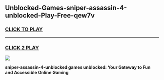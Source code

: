 
## Unblocked-Games-sniper-assassin-4-unblocked-Play-Free-qew7v
<h3>
<a href="https://premium76.site?title=sniper-assassin-4-unblocked&ref=23A">CLICK TO PLAY</a></h3>
<hr>

<h3>
<a href="https://premium76.site?title=sniper-assassin-4-unblocked&ref=23A">CLICK 2 PLAY</a>
  
</h3>

<a href="https://premium76.site?title=sniper-assassin-4-unblocked&ref=23A"><img src="https://clearcache.store/games.png"></a>


**sniper-assassin-4-unblocked games unblocked: Your Gateway to Fun and Accessible Online Gaming**
